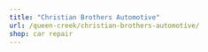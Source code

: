 ```yaml
---
title: "Christian Brothers Automotive"
url: /queen-creek/christian-brothers-automotive/
shop: car repair
---
```

